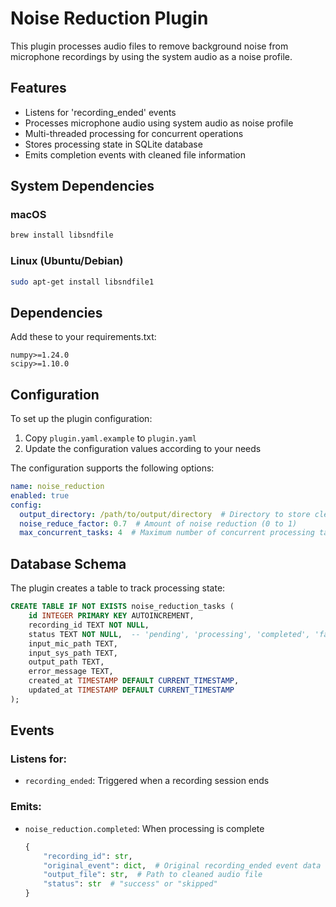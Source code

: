 # Noise Reduction Plugin

This plugin processes audio files to remove background noise from microphone recordings by using the system audio as a noise profile.

## Features
- Listens for 'recording_ended' events
- Processes microphone audio using system audio as noise profile
- Multi-threaded processing for concurrent operations
- Stores processing state in SQLite database
- Emits completion events with cleaned file information

## System Dependencies

### macOS
```bash
brew install libsndfile
```

### Linux (Ubuntu/Debian)
```bash
sudo apt-get install libsndfile1
```

## Dependencies
Add these to your requirements.txt:
```
numpy>=1.24.0
scipy>=1.10.0
```

## Configuration

To set up the plugin configuration:

1. Copy `plugin.yaml.example` to `plugin.yaml`
2. Update the configuration values according to your needs

The configuration supports the following options:
```yaml
name: noise_reduction
enabled: true
config:
  output_directory: /path/to/output/directory  # Directory to store cleaned audio files
  noise_reduce_factor: 0.7  # Amount of noise reduction (0 to 1)
  max_concurrent_tasks: 4  # Maximum number of concurrent processing tasks
```

## Database Schema
The plugin creates a table to track processing state:
```sql
CREATE TABLE IF NOT EXISTS noise_reduction_tasks (
    id INTEGER PRIMARY KEY AUTOINCREMENT,
    recording_id TEXT NOT NULL,
    status TEXT NOT NULL,  -- 'pending', 'processing', 'completed', 'failed'
    input_mic_path TEXT,
    input_sys_path TEXT,
    output_path TEXT,
    error_message TEXT,
    created_at TIMESTAMP DEFAULT CURRENT_TIMESTAMP,
    updated_at TIMESTAMP DEFAULT CURRENT_TIMESTAMP
);
```

## Events
### Listens for:
- `recording_ended`: Triggered when a recording session ends

### Emits:
- `noise_reduction.completed`: When processing is complete
  ```python
  {
      "recording_id": str,
      "original_event": dict,  # Original recording_ended event data
      "output_file": str,  # Path to cleaned audio file
      "status": str  # "success" or "skipped"
  }
  ```
